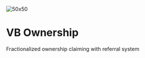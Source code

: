 ![50x50](https://user-images.githubusercontent.com/118863576/205505593-18a8a22d-20ee-45f2-bed6-b6c86f5c2ed5.png)
# VB Ownership
Fractionalized ownership claiming with referral system
